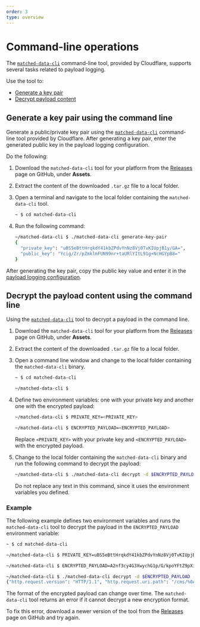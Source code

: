 ```yaml
---
order: 3
type: overview
---
```


# Command-line operations

The [`matched-data-cli`](https://github.com/cloudflare/matched-data-cli) command-line tool, provided by Cloudflare, supports several tasks related to payload logging.

Use the tool to:

* [Generate a key pair](#generate-a-key-pair-using-the-command-line)
* [Decrypt payload content](#decrypt-payload-content-using-the-command-line)

## Generate a key pair using the command line

Generate a public/private key pair using the [`matched-data-cli`](https://github.com/cloudflare/matched-data-cli) command-line tool provided by Cloudflare. After generating a key pair, enter the generated public key in the payload logging configuration.

Do the following:

1. Download the `matched-data-cli` tool for your platform from the [Releases](https://github.com/cloudflare/matched-data-cli/releases) page on GitHub, under **Assets**.

1. Extract the content of the downloaded `.tar.gz` file to a local folder.

1. Open a terminal and navigate to the local folder containing the `matched-data-cli` tool.

    ```sh
    ~ $ cd matched-data-cli
    ```

1. Run the following command: 

    ```sh
    ~/matched-data-cli $ ./matched-data-cli generate-key-pair
    {
      "private_key": "uBS5eBttHrqkdY41kbZPdvYnNz8Vj0TvKIUpjB1y/GA=",
      "public_key": "Ycig/Zr/pZmklmFUN99nr+taURlYItL91g+NcHGYpB8="
    }
    ```

After generating the key pair, copy the public key value and enter it in the [payload logging configuration](/managed-rulesets/payload-logging/configure).


## Decrypt the payload content using the command line

Using the [`matched-data-cli`](https://github.com/cloudflare/matched-data-cli) tool to decrypt a payload in the command line.

1. Download the `matched-data-cli` tool for your platform from the [Releases](https://github.com/cloudflare/matched-data-cli/releases) page on GitHub, under **Assets**.

1. Extract the content of the downloaded `.tar.gz` file to a local folder.

1. Open a command line window and change to the local folder containing the `matched-data-cli` binary.

    ```sh
    ~ $ cd matched-data-cli

    ~/matched-data-cli $
    ```

1. Define two environment variables: one with your private key and another one with the encrypted payload:

    ```sh
    ~/matched-data-cli $ PRIVATE_KEY=<PRIVATE_KEY>

    ~/matched-data-cli $ ENCRYPTED_PAYLOAD=<ENCRYPTED_PAYLOAD>
    ```

    Replace `<PRIVATE_KEY>` with your private key and `<ENCRYPTED_PAYLOAD>` with the encrypted payload.

1. Change to the local folder containing the `matched-data-cli` binary and run the following command to decrypt the payload:

    ```sh
    ~/matched-data-cli $ ./matched-data-cli decrypt -d $ENCRYPTED_PAYLOAD -k $PRIVATE_KEY
    ```

    Do not replace any text in this command, since it uses the environment variables you defined.

### Example

The following example defines two environment variables and runs the `matched-data-cli` tool to decrypt the payload in the `ENCRYPTED_PAYLOAD` environment variable:

```sh
~ $ cd matched-data-cli

~/matched-data-cli $ PRIVATE_KEY=uBS5eBttHrqkdY41kbZPdvYnNz8Vj0TvKIUpjB1y/GA=

~/matched-data-cli $ ENCRYPTED_PAYLOAD=A2nf3cy4G3XwychG1p/G/kpoYFtZ9pXi4R4NfJ8DrwJbTgAAAAAAAABqpfZoJeu5+nHnFLj8WdzFUglb5Ba+PNHcwq0Q7ATwmyX3WN8vRIxWyylFJ0SHcyVl0Dl03K8zjAd43MNTpWSu2UQ5MW7aFjn7w5DYbL0wiEOsmDQD9SDIbA80eAI7

~/matched-data-cli $ ./matched-data-cli decrypt -d $ENCRYPTED_PAYLOAD -k $PRIVATE_KEY
{"http.request.version": "HTTP/1.1", "http.request.uri.path": "/cms/%0Aadmin"}
```

<Aside type='Note' header='Encryption formats'>

The format of the encrypted payload can change over time. The `matched-data-cli` tool returns an error if it cannot decrypt a new encryption format.

To fix this error, download a newer version of the tool from the [Releases](https://github.com/cloudflare/matched-data-cli/releases) page on GitHub and try again.

</Aside>

